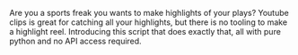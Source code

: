 Are you a sports freak you wants to make highlights of your plays? Youtube clips is great for catching all your highlights, but there is no tooling to make a highlight reel. Introducing this script that does exactly that, all with pure python and no API access required.
